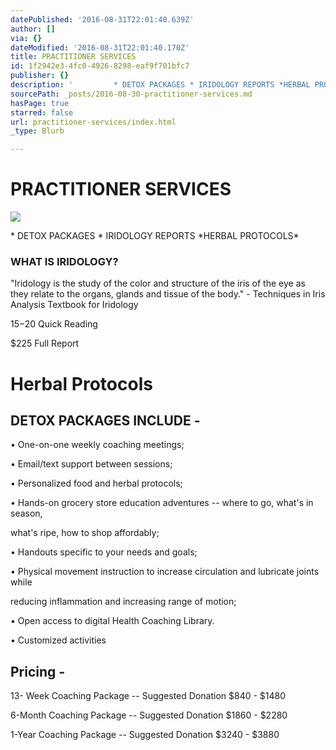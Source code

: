 ```yaml
---
datePublished: '2016-08-31T22:01:40.639Z'
author: []
via: {}
dateModified: '2016-08-31T22:01:40.170Z'
title: PRACTITIONER SERVICES
id: 1f2942e3-4fc0-4926-8298-eaf9f701bfc7
publisher: {}
description: '         * DETOX PACKAGES * IRIDOLOGY REPORTS *HERBAL PROTOCOLS*'
sourcePath: _posts/2016-08-30-practitioner-services.md
hasPage: true
starred: false
url: practitioner-services/index.html
_type: Blurb

---
```

# PRACTITIONER SERVICES
![](https://s3-us-west-2.amazonaws.com/the-grid-img/p/996fcc70c90ba46671b02f89e0f4a0b890529b6c.jpg)

\* DETOX PACKAGES \* IRIDOLOGY REPORTS \*HERBAL PROTOCOLS\*

### WHAT IS IRIDOLOGY?

"Iridology is the study of the color and structure of the iris of the eye as they relate to the organs, glands and tissue of the body." - Techniques in Iris Analysis Textbook for Iridology

$15-$20 Quick Reading

$225 Full Report

# Herbal Protocols

## DETOX PACKAGES INCLUDE -

• One-on-one weekly coaching meetings;

• Email/text support between sessions;

• Personalized food and herbal protocols;

• Hands-on grocery store education adventures -- where to go, what's in season,

what's ripe, how to shop affordably;

• Handouts specific to your needs and goals;

• Physical movement instruction to increase circulation and lubricate joints while

reducing inflammation and increasing range of motion;

• Open access to digital Health Coaching Library.

• Customized activities

## Pricing -

13- Week Coaching Package -- Suggested Donation $840 - $1480

6-Month Coaching Package -- Suggested Donation $1860 - $2280

1-Year Coaching Package -- Suggested Donation $3240 - $3880